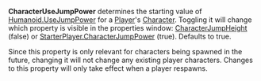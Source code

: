 **CharacterUseJumpPower** determines the starting value of
[Humanoid.UseJumpPower](https://create.roblox.com/docs/reference/engine/classes/Humanoid#UseJumpPower) for a [Player](https://create.roblox.com/docs/reference/engine/classes/Player)'s [Character](https://create.roblox.com/docs/reference/engine/classes/Player#Character).
Toggling it will change which property is visible in the properties
window: [CharacterJumpHeight](https://create.roblox.com/docs/reference/engine/classes/StarterPlayer#CharacterJumpHeight) (false) or
[StarterPlayer.CharacterJumpPower](https://create.roblox.com/docs/reference/engine/classes/StarterPlayer#CharacterJumpPower) (true). Defaults to true.

Since this property is only relevant for characters being spawned in the
future, changing it will not change any existing player characters.
Changes to this property will only take effect when a player respawns.